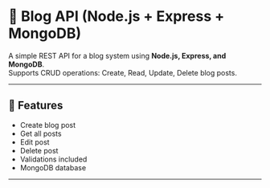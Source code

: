 # 📝 Blog API (Node.js + Express + MongoDB)

A simple REST API for a blog system using **Node.js, Express, and MongoDB**.  
Supports CRUD operations: Create, Read, Update, Delete blog posts.

---

## 🚀 Features

- Create blog post
- Get all posts
- Edit post
- Delete post
- Validations included
- MongoDB database

---
